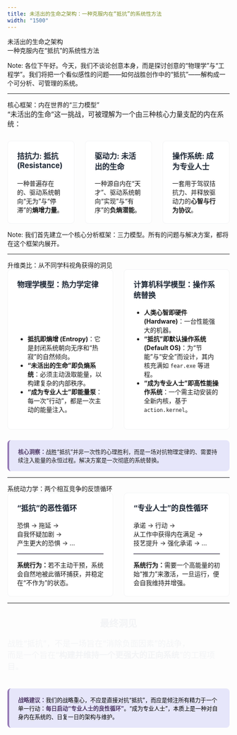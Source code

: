 ```yaml
---
title: 未活出的生命之架构：一种克服内在“抵抗”的系统性方法
width: "1500"
---
```


<!--
This slide deck adheres to the AI Elite Academy™ Development Specification v1.1.
Selected Mode: Hybrid of Mode B (Consulting), Mode A (Keynote), and Mode C (TED) techniques.
-->

<style>
/* 1. 核心色彩变量 */
:root {
  --lavender-50: #E6E6FA; --lavender-100: #DAD0F6; --lavender-500: #967BB6; --lavender-800: #4F3A66;
  --gray-50: #F9FAFB; --gray-100: #F3F4F6; --gray-600: #4A5568; --gray-800: #1F2937;
}

/* 2. 全局样式 */
.reveal .slides {
  font-family: "PingFang SC", "Hiragino Sans GB", "Microsoft YaHei", sans-serif;
  color: var(--gray-600);
  text-align: left; /* 修复：全局左对齐 */
}
.reveal .slides > section {
  max-width: 1200px !important; /* 修复：增加内容区宽度 */
  padding: 0 2em !important;
}
.reveal .main-title, .reveal .subtitle {
  text-align: center; /* 仅对标题元素居中 */
}
.reveal .main-title { font-size: 3em; font-weight: 700; color: var(--gray-800); }
.reveal .subtitle { font-size: 1.2em; font-weight: 400; color: var(--gray-600); font-style: italic; }
.reveal .section-title {
  font-size: 2.2em;
  font-weight: 600;
  color: var(--lavender-500);
  padding-bottom: 0.3em;
  border-bottom: 2px solid var(--lavender-100);
  margin-bottom: 1em;
}
.reveal code {
  background-color: var(--gray-100);
  padding: 0.1em 0.4em;
  border-radius: 4px;
  font-family: "SFMono-Regular", Consolas, "Liberation Mono", Menlo, Courier, monospace;
}

/* 3. 扩展组件样式 */
.grid-layout {
  display: grid;
  gap: 1.5rem;
  align-items: stretch; /* 修复：确保网格项拉伸以对齐 */
}
.grid-2 { grid-template-columns: repeat(2, 1fr); }
.grid-3 { grid-template-columns: repeat(3, 1fr); }
.grid-layout .col {
  background: #fff;
  padding: 1.5em;
  border-radius: 8px;
  border: 1px solid var(--gray-100);
  display: flex;
  flex-direction: column;
}
.grid-layout .col h3 { font-size: 1.2em; color: var(--gray-800); margin-top: 0; }
.grid-layout .col p:last-child { margin-bottom: 0; }
.grid-layout .col > *:last-child { margin-top: auto; } /* 修复：将最后一个元素推到底部，实现对齐 */

.info-box-emphasis {
  background: var(--lavender-50);
  border-left: 4px solid var(--lavender-500);
  padding: 1rem 1.25rem;
  border-radius: 8px;
  margin-top: 1.5rem;
  font-size: 0.9em;
}
.info-box-emphasis strong { color: var(--lavender-800); }
</style>

<!-- .slide: data-background-color="var(--gray-50)" -->

<div class="main-title">未活出的生命之架构</div>
<div class="subtitle">一种克服内在“抵抗”的系统性方法</div>

Note:
各位下午好。今天，我们不谈论创意本身，而是探讨创意的“物理学”与“工程学”。我们将把一个看似感性的问题——如何战胜创作中的“抵抗”——解构成一个可分析、可管理的系统。

---
<!-- .slide: data-background-color="var(--gray-50)" -->

<div class="section-title">核心框架：内在世界的“三力模型”</div>

<div style="font-size: 1.1em;">
“未活出的生命”这一挑战，可被理解为一个由三种核心力量支配的内在系统：
</div>

<div class="grid-layout grid-3" style="margin-top: 2em;">
  <div class="col">
    <h3>拮抗力: 抵抗 (Resistance)</h3>
    <p>一种普遍存在的、驱动系统朝向“无为”与“停滞”的<strong>熵增力量</strong>。</p>
  </div>
  <div class="col">
    <h3>驱动力: 未活出的生命</h3>
    <p>一种源自内在“天才”、驱动系统朝向“实现”与“有序”的<strong>负熵潜能</strong>。</p>
  </div>
  <div class="col">
    <h3>操作系统: 成为专业人士</h3>
    <p>一套用于驾驭拮抗力、并释放驱动力的<strong>心智与行为协议</strong>。</p>
  </div>
</div>

Note:
我们首先建立一个核心分析框架：三力模型。所有的问题与解决方案，都将在这个框架内展开。

---
<!-- .slide: data-background-color="var(--gray-50)" -->

<div class="section-title">升维类比：从不同学科视角获得的洞见</div>

<div class="grid-layout grid-2">
  <div class="col">
    <h3>物理学模型：热力学定律</h3>
    <ul>
      <li><strong>抵抗即熵增 (Entropy)</strong>：它是封闭系统朝向无序和“热寂”的自然倾向。</li>
      <li><strong>“未活出的生命”即负熵系统</strong>：必须主动汲取能量，以构建复杂的内部秩序。</li>
      <li><strong>“成为专业人士”即能量泵</strong>：每一次“行动”，都是一次主动的能量注入。</li>
    </ul>
  </div>
  <div class="col">
    <h3>计算机科学模型：操作系统替换</h3>
    <ul>
      <li><strong>人类心智即硬件 (Hardware)</strong>：一台性能强大的机器。</li>
      <li><strong>“抵抗”即默认操作系统 (Default OS)</strong>：为“节能”与“安全”而设计，其内核充满如 <code>fear.exe</code> 等进程。</li>
      <li><strong>“成为专业人士”即高性能操作系统</strong>：一个需主动安装的全新内核，基于 <code>action.kernel</code>。</li>
    </ul>
  </div>
</div>

<div class="info-box-emphasis">
  <strong>核心洞察：</strong>战胜“抵抗”并非一次性的心理胜利，而是一场对抗物理定律的、需要持续注入能量的永恒过程。解决方案是一次彻底的系统替换。
</div>

---
<!-- .slide: data-background-color="var(--gray-50)" -->

<div class="section-title">系统动力学：两个相互竞争的反馈循环</div>

<div class="grid-layout grid-2">
  <div class="col">
    <h3>“抵抗”的恶性循环</h3>
    <div class="fragment">恐惧 → 拖延 →</div>
    <div class="fragment">自我怀疑加剧 →</div>
    <div class="fragment">产生更大的恐惧 → ...</div>
    <hr style="border:0; border-top: 1px solid var(--lavender-100); margin: 1em 0;">
    <p class="fragment"><strong>系统行为：</strong>若不主动干预，系统会自然地被此循环捕获，并稳定在“不作为”的状态。</p>
  </div>
  <div class="col">
    <h3>“专业人士”的良性循环</h3>
    <div class="fragment">承诺 → 行动 →</div>
    <div class="fragment">从工作中获得内在满足 →</div>
    <div class="fragment">技艺提升 → 强化承诺 → ...</div>
    <hr style="border:0; border-top: 1px solid var(--lavender-100); margin: 1em 0;">
    <p class="fragment"><strong>系统行为：</strong>需要一个高能量的初始“推力”来激活，一旦运行，便会自我维持并增强。</p>
  </div>
</div>

---
<!-- .slide: data-background-color="var(--gray-50)" -->

<div style="color: var(--gray-100); text-align: center;">
  <h2 class="main-title" >最终洞见</h2>
  <p class="subtitle" style="font-size: 1.3em; margin: 1em auto; text-align: left;">
    战胜“抵抗”，不是一场旨在“消除负面因素”的战争，<br>而是一个旨在“<strong>构建并维持一个更强大的正向系统</strong>”的工程项目。
  </p>
  <div class="info-box-emphasis" style=" border-color: var(--lavender-500); margin-top: 3em; text-align: left; color: black;">
    <strong>战略建议：</strong>我们的战略重心，不应是直接对抗“抵抗”，而应是倾注所有精力于一个单一行动：<strong>每日启动“专业人士的良性循环”</strong>。“成为专业人士”，本质上是一种对自身内在系统的、日复一日的架构与维护。
  </div>
</div>
